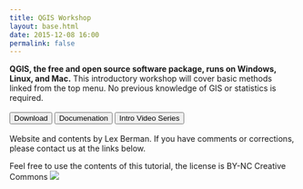 ```yaml
---
title: QGIS Workshop
layout: base.html
date: 2015-12-08 16:00
permalink: false
---
```

<div style="clear: both;"></div>

<div class="sub-nav">

<div class="plain-text">
<b>QGIS, the free and open source software package, runs on Windows, Linux, and Mac.</b> This introductory workshop will cover basic methods linked from the top menu. No previous knowledge of GIS or statistics is required. 
</div>
<br>
<div class="chunk">
<form method="get" style="display: inline;" action="http://www.qgis.org/en/site/forusers/download.html" target="_new">
 <button class="button">Download</button>
</form>
<form method="get" style="display: inline;" action="http://www.qgis.org/en/docs/index.html" target="_new">
 <button class="button">Documenation</button>
</form>
<form method="post" style="display: inline;" action="https://www.youtube.com/user/HarvardCGA/search?query=qgis" target="_new">
 <button class="button">Intro Video Series</button>
</form>
</div>
<br>
<div class="plain-text">
Website and contents by Lex Berman. If you have comments or corrections, please contact us at the links below.

<p></p>Feel free to use the contents of this tutorial, the license is BY-NC Creative Commons <img src="http://i.creativecommons.org/l/by-nc/3.0/80x15.png"></p>
</div>
